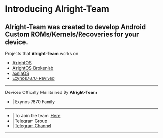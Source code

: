# Introducing Alright-Team

Alright-Team was created to develop Android Custom ROMs/Kernels/Recoveries for your device.
-------

Projects that **Alright-Team** works on
- [AlrightOS](https://github.com/AlrightOS)
- [AlrightOS-Brokenlab](https://github.com/AlrightOS-Brokenlab)
- [aanjaOS](https://github.com/aanjaOS)
- [Exynos7870-Revived](https://github.com/Exynos7870-Revived)
-------

Devices Offically Maintained By **Alright-Team**

- | Exynos 7870 Family


-------
- | To Join the team, [Here](https://forms.gle/uu8ZGEdJcivXPDnk6)
- | [Telegram Group](https://t.me/alrightteam_chat)
- | [Telegram Channel](https://t.me/alrightteam)
-------

